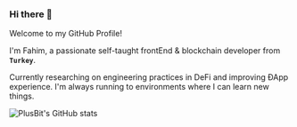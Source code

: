 ### Hi there 👋

Welcome to my GitHub Profile!

I'm Fahim, a passionate self-taught frontEnd & blockchain developer from **`Turkey`**.

Currently researching on engineering practices in DeFi and improving ÐApp experience. I'm always running to environments where I can learn new things.


![PlusBit's GitHub stats](https://github-readme-stats.vercel.app/api?username=fahimaltinordu&show_icons=true&theme=react)
